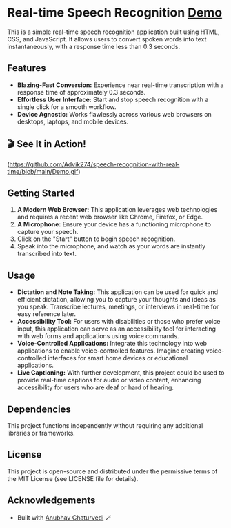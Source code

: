 # Real-time Speech Recognition [Demo](https://advik274.github.io/speech-recognition-with-real-time/)

This is a simple real-time speech recognition application built using HTML, CSS, and JavaScript. It allows users to convert spoken words into text instantaneously, with a response time less than 0.3 seconds.

## Features

- **Blazing-Fast Conversion:** Experience near real-time transcription with a response time of approximately 0.3 seconds.
- **Effortless User Interface:** Start and stop speech recognition with a single click for a smooth workflow.
- **Device Agnostic:** Works flawlessly across various web browsers on desktops, laptops, and mobile devices.

## 🎬 See It in Action!
(https://github.com/Advik274/speech-recognition-with-real-time/blob/main/Demo.gif)

## Getting Started

1. **A Modern Web Browser:** This application leverages web technologies and requires a recent web browser like Chrome, Firefox, or Edge.
2. **A Microphone:** Ensure your device has a functioning microphone to capture your speech.
3. Click on the "Start" button to begin speech recognition.
4. Speak into the microphone, and watch as your words are instantly transcribed into text.

## Usage

- **Dictation and Note Taking:** This application can be used for quick and efficient dictation, allowing you to capture your thoughts and ideas as you speak. Transcribe lectures, meetings, or interviews in real-time for easy reference later.
- **Accessibility Tool:**  For users with disabilities or those who prefer voice input, this application can serve as an accessibility tool for interacting with web forms and applications using voice commands.
- **Voice-Controlled Applications:** Integrate this technology into web applications to enable voice-controlled features.  Imagine creating voice-controlled interfaces for smart home devices or educational applications.
- **Live Captioning:**  With further development, this project could be used to provide real-time captions for audio or video content, enhancing accessibility for users who are deaf or hard of hearing.

## Dependencies

This project functions independently without requiring any additional libraries or frameworks.

## License

This project is open-source and distributed under the permissive terms of the MIT License (see LICENSE file for details).

## Acknowledgements

- Built with [Anubhav Chaturvedi](https://github.com/AnubhavChaturvedi-GitHub) 🪄
